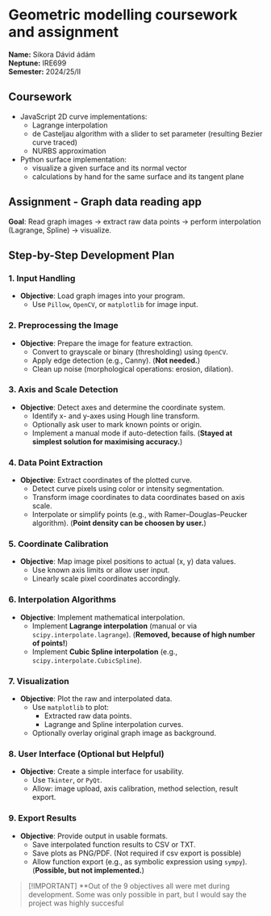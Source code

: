 # Geometric modelling coursework and assignment
**Name:** Sikora Dávid ádám \
**Neptune:** IRE699 \
**Semester:** 2024/25/II

## Coursework
* JavaScript 2D curve implementations:
    * Lagrange interpolation
    * de Casteljau algorithm with a slider to set parameter (resulting Bezier curve traced)
    * NURBS approximation
* Python surface implementation:
    * visualize a given surface and its normal vector
    * calculations by hand for the same surface and its tangent plane

## Assignment - Graph data reading app

**Goal**: Read graph images → extract raw data points → perform interpolation (Lagrange, Spline) → visualize.
## **Step-by-Step Development Plan**

### **1. Input Handling**
- **Objective**: Load graph images into your program.
  - Use `Pillow`, `OpenCV`, or `matplotlib` for image input.


### **2. Preprocessing the Image**
- **Objective**: Prepare the image for feature extraction.
  - Convert to grayscale or binary (thresholding) using `OpenCV`.
  - Apply edge detection (e.g., Canny). (**Not needed.**)
  - Clean up noise (morphological operations: erosion, dilation).

### **3. Axis and Scale Detection**
- **Objective**: Detect axes and determine the coordinate system.
  - Identify x- and y-axes using Hough line transform.
  - Optionally ask user to mark known points or origin.
  - Implement a manual mode if auto-detection fails. (**Stayed at simplest solution for maximising accuracy.**)

### **4. Data Point Extraction**
- **Objective**: Extract coordinates of the plotted curve.
  - Detect curve pixels using color or intensity segmentation.
  - Transform image coordinates to data coordinates based on axis scale.
  - Interpolate or simplify points (e.g., with Ramer–Douglas–Peucker algorithm). (**Point density can be choosen by user.**)

### **5. Coordinate Calibration**
- **Objective**: Map image pixel positions to actual (x, y) data values.
  - Use known axis limits or allow user input.
  - Linearly scale pixel coordinates accordingly.

### **6. Interpolation Algorithms**
- **Objective**: Implement mathematical interpolation.
  - Implement **Lagrange interpolation** (manual or via `scipy.interpolate.lagrange`). (**Removed, because of high number of points!**)
  - Implement **Cubic Spline interpolation** (e.g., `scipy.interpolate.CubicSpline`).

### **7. Visualization**
- **Objective**: Plot the raw and interpolated data.
  - Use `matplotlib` to plot:
    - Extracted raw data points.
    - Lagrange and Spline interpolation curves.
  - Optionally overlay original graph image as background.

### **8. User Interface (Optional but Helpful)**
- **Objective**: Create a simple interface for usability.
  - Use `Tkinter`, or `PyQt`.
  - Allow: image upload, axis calibration, method selection, result export.

### **9. Export Results**
- **Objective**: Provide output in usable formats.
  - Save interpolated function results to CSV or TXT.
  - Save plots as PNG/PDF. (Not required if csv export is possible)
  - Allow function export (e.g., as symbolic expression using `sympy`). (**Possible, but not implemented.**)


>[!IMPORTANT] **Out of the 9 objectives all were met during development. Some was only possible in part, but I would say the project was highly succesful